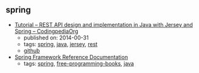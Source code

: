 spring
---
* [Tutorial – REST API design and implementation in Java with Jersey and Spring – CodingpediaOrg](http://www.codingpedia.org/ama/tutorial-rest-api-design-and-implementation-in-java-with-jersey-and-spring/)
    * published on: 2014-00-31
    * tags: [spring](../tags/spring.md), [java](../tags/java.md), [jersey](../tags/jersey.md), [rest](../tags/rest.md)
    * [github](https://github.com/Codingpedia/demo-rest-jersey-spring)
* [Spring Framework Reference Documentation](http://docs.spring.io/spring/docs/current/spring-framework-reference/html/)
    * tags: [spring](../tags/spring.md), [free-programming-books](../tags/free-programming-books.md), [java](../tags/java.md)
